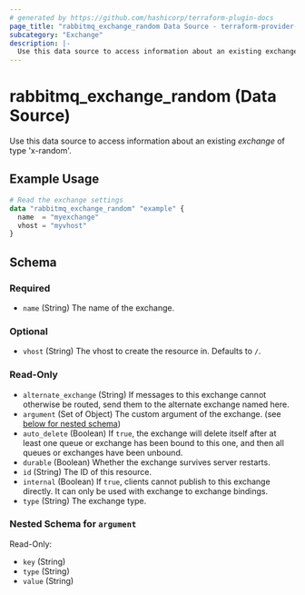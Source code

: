 ```yaml
---
# generated by https://github.com/hashicorp/terraform-plugin-docs
page_title: "rabbitmq_exchange_random Data Source - terraform-provider-rabbitmq"
subcategory: "Exchange"
description: |-
  Use this data source to access information about an existing exchange of type 'x-random'.
---
```


# rabbitmq_exchange_random (Data Source)
Use this data source to access information about an existing _exchange_ of type 'x-random'.


## Example Usage

```terraform
# Read the exchange settings
data "rabbitmq_exchange_random" "example" {
  name  = "myexchange"
  vhost = "myvhost"
}
```

<!-- schema generated by tfplugindocs -->
## Schema

### Required

- `name` (String) The name of the exchange.

### Optional

- `vhost` (String) The vhost to create the resource in. Defaults to `/`.

### Read-Only

- `alternate_exchange` (String) If messages to this exchange cannot otherwise be routed, send them to the alternate exchange named here.
- `argument` (Set of Object) The custom argument of the exchange. (see [below for nested schema](#nestedatt--argument))
- `auto_delete` (Boolean) If `true`, the exchange will delete itself after at least one queue or exchange has been bound to this one, and then all queues or exchanges have been unbound.
- `durable` (Boolean) Whether the exchange survives server restarts.
- `id` (String) The ID of this resource.
- `internal` (Boolean) If `true`, clients cannot publish to this exchange directly. It can only be used with exchange to exchange bindings.
- `type` (String) The exchange type.

<a id="nestedatt--argument"></a>
### Nested Schema for `argument`

Read-Only:

- `key` (String)
- `type` (String)
- `value` (String)
